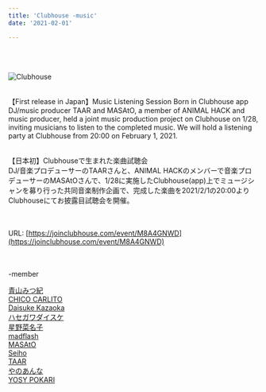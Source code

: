 ```yaml
---
title: 'Clubhouse -music'
date: '2021-02-01'

---
```

<br>
<br>

![Clubhouse](/images/Clubhouse/Clubhouse.jpg)
<br>
<br>

【First release in Japan】Music Listening Session Born in Clubhouse app <br>
DJ/music producer TAAR and MASAtO, a member of ANIMAL HACK and music producer, held a joint music production project on Clubhouse on 1/28, inviting musicians to listen to the completed music. We will hold a listening party at Clubhouse from 20:00 on February 1, 2021.
<br>
<br>


【日本初】Clubhouseで生まれた楽曲試聴会　<br>
DJ/音楽プロデューサーのTAARさんと、ANIMAL HACKのメンバーで音楽プロデューサーのMASAtOさんで、1/28に実施したClubhouse(app)上でミュージシャンを募り行った共同音楽制作企画で、完成した楽曲を2021/2/1の20:00よりClubhouseにてお披露目試聴会を開催。
<br>
<br>
<br>

URL: [https://joinclubhouse.com/event/M8A4GNWD](https://joinclubhouse.com/event/M8A4GNWD)
<br>
<br>
<br>

-member <br>

[青山みつ紀](https://www.instagram.com/mi2kiaoyama/) <br>
[CHICO CARLITO](https://www.instagram.com/chicocarlito1993/) <br>
[Daisuke Kazaoka](https://www.instagram.com/daisukekazaoka/) <br>
[ハセガワダイスケ](https://www.instagram.com/hasenano/) <br>
[星野菜名子](https://www.instagram.com/nanaco_7ch_/) <br>
[madflash](https://twitter.com/madflash) <br>
[MASAtO](https://www.instagram.com/masato.anml) <br>
[Seiho](https://www.instagram.com/seiho777/) <br>
[TAAR](https://www.instagram.com/taar88/) <br>
[やのあんな](https://www.instagram.com/anna_inthesea/) <br>
[YOSY POKARI](https://www.instagram.com/pokaryosy) <br>



<br>
<br>
<!-- 
#h1
##h2
###h3
####h4
#####h5
######h6
- brabra is list
**bold text**
_Italic_ or *Italic*

-->

<center>
© 2021 YOSY POKARI
</center>
<br>